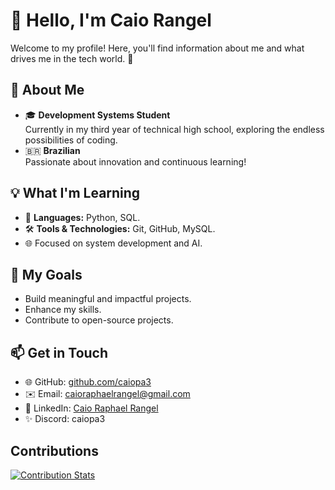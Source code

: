 # 👋 Hello, I'm Caio Rangel  

Welcome to my profile! Here, you'll find information about me and what drives me in the tech world. 🚀  

## 🌟 About Me  
- 🎓 **Development Systems Student**  
  Currently in my third year of technical high school, exploring the endless possibilities of coding.  
- 🇧🇷 **Brazilian**  
  Passionate about innovation and continuous learning!  

## 💡 What I'm Learning  
- 📘 **Languages:** Python, SQL.  
- 🛠 **Tools & Technologies:** Git, GitHub, MySQL.  
- 🌐 Focused on system development and AI.  

## 🎯 My Goals  
- Build meaningful and impactful projects.  
- Enhance my skills.  
- Contribute to open-source projects.  

## 📫 Get in Touch  
- 🌐 GitHub: [github.com/caiopa3](https://github.com/caiopa3)  
- ✉️ Email: caioraphaelrangel@gmail.com  
- 🔗 LinkedIn: [Caio Raphael Rangel](https://www.linkedin.com/in/caio-raphael-rangel-794800306/)  
- ✨ Discord: caiopa3

## Contributions

[![Contribution Stats](https://github-contribution-stats.vercel.app/api/?username=lorddashme)](https://github.com/LordDashMe/github-contribution-stats/)
